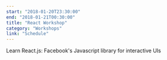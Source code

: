 ```yaml
---
start: "2018-01-20T23:30:00"
end: "2018-01-21T00:30:00"
title: "React Workshop"
category: "Workshops"
link: "Schedule"
---
```

Learn React.js: Facebook's Javascript library for interactive UIs
